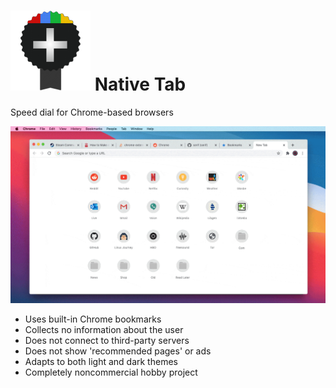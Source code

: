 # ![](icons/icon-128.png) Native Tab

Speed dial for Chrome-based browsers

![](demo/demo.gif)

- Uses built-in Chrome bookmarks
- Collects no information about the user
- Does not connect to third-party servers
- Does not show 'recommended pages' or ads
- Adapts to both light and dark themes
- Completely noncommercial hobby project
